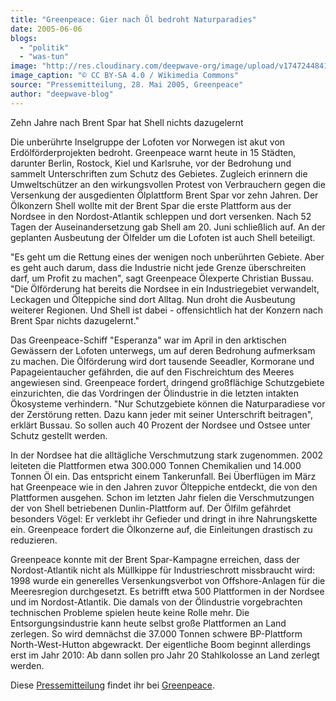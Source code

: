 ```yaml
---
title: "Greenpeace: Gier nach Öl bedroht Naturparadies"
date: 2005-06-06
blogs: 
  - "politik"
  - "was-tun"
image: "http://res.cloudinary.com/deepwave-org/image/upload/v1747244841/deepwave.org/The_Brent_Spar_Battle.jpg"
image_caption: "© CC BY-SA 4.0 / Wikimedia Commons"
source: "Pressemitteilung, 28. Mai 2005, Greenpeace"
author: "deepwave-blog"
---
```


Zehn Jahre nach Brent Spar hat Shell nichts dazugelernt

Die unberührte Inselgruppe der Lofoten vor Norwegen ist akut von Erdölförderprojekten bedroht. Greenpeace warnt heute in 15 Städten, darunter Berlin, Rostock, Kiel und Karlsruhe, vor der Bedrohung und sammelt Unterschriften zum Schutz des Gebietes. Zugleich erinnern die Umweltschützer an den wirkungsvollen Protest von Verbrauchern gegen die Versenkung der ausgedienten Ölplattform Brent Spar vor zehn Jahren. Der Ölkonzern Shell wollte mit der Brent Spar die erste Plattform aus der Nordsee in den Nordost-Atlantik schleppen und dort versenken. Nach 52 Tagen der Auseinandersetzung gab Shell am 20. Juni schließlich auf. An der geplanten Ausbeutung der Ölfelder um die Lofoten ist auch Shell beteiligt.

"Es geht um die Rettung eines der wenigen noch unberührten Gebiete. Aber es geht auch darum, dass die Industrie nicht jede Grenze überschreiten darf, um Profit zu machen", sagt Greenpeace Ölexperte Christian Bussau. "Die Ölförderung hat bereits die Nordsee in ein Industriegebiet verwandelt, Leckagen und Ölteppiche sind dort Alltag. Nun droht die Ausbeutung weiterer Regionen. Und Shell ist dabei - offensichtlich hat der Konzern nach Brent Spar nichts dazugelernt."

Das Greenpeace-Schiff "Esperanza" war im April in den arktischen Gewässern der Lofoten unterwegs, um auf deren Bedrohung aufmerksam zu machen. Die Ölförderung wird dort tausende Seeadler, Kormorane und Papageientaucher gefährden, die auf den Fischreichtum des Meeres angewiesen sind. Greenpeace fordert, dringend großflächige Schutzgebiete einzurichten, die das Vordringen der Ölindustrie in die letzten intakten Ökosysteme verhindern. "Nur Schutzgebiete können die Naturparadiese vor der Zerstörung retten. Dazu kann jeder mit seiner Unterschrift beitragen", erklärt Bussau. So sollen auch 40 Prozent der Nordsee und Ostsee unter Schutz gestellt werden.

In der Nordsee hat die alltägliche Verschmutzung stark zugenommen. 2002 leiteten die Plattformen etwa 300.000 Tonnen Chemikalien und 14.000 Tonnen Öl ein. Das entspricht einem Tankerunfall. Bei Überflügen im März hat Greenpeace wie in den Jahren zuvor Ölteppiche entdeckt, die von den Plattformen ausgehen. Schon im letzten Jahr fielen die Verschmutzungen der von Shell betriebenen Dunlin-Plattform auf. Der Ölfilm gefährdet besonders Vögel: Er verklebt ihr Gefieder und dringt in ihre Nahrungskette ein. Greenpeace fordert die Ölkonzerne auf, die Einleitungen drastisch zu reduzieren.

Greenpeace konnte mit der Brent Spar-Kampagne erreichen, dass der Nordost-Atlantik nicht als Müllkippe für Industrieschrott missbraucht wird: 1998 wurde ein generelles Versenkungsverbot von Offshore-Anlagen für die Meeresregion durchgesetzt. Es betrifft etwa 500 Plattformen in der Nordsee und im Nordost-Atlantik. Die damals von der Ölindustrie vorgebrachten technischen Probleme spielen heute keine Rolle mehr. Die Entsorgungsindustrie kann heute selbst große Plattformen an Land zerlegen. So wird demnächst die 37.000 Tonnen schwere BP-Plattform North-West-Hutton abgewrackt. Der eigentliche Boom beginnt allerdings erst im Jahr 2010: Ab dann sollen pro Jahr 20 Stahlkolosse an Land zerlegt werden.

Diese [Pressemitteilung](https://www.greenpeace.de/presse/presseerklaerungen/gier-nach-ol-bedroht-naturparadies) findet ihr bei [Greenpeace](https://www.greenpeace.de/).
